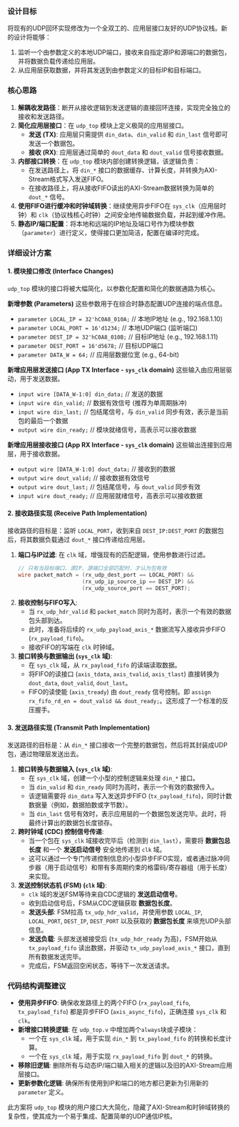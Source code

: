 ### 设计目标

将现有的UDP回环实现修改为一个全双工的、应用层接口友好的UDP协议栈。新的设计将能够：
1.  监听一个由参数定义的本地UDP端口，接收来自指定源IP和源端口的数据包，并将数据负载传递给应用层。
2.  从应用层获取数据，并将其发送到由参数定义的目标IP和目标端口。

### 核心思路

1.  **解耦收发路径**：断开从接收逻辑到发送逻辑的直接回环连接，实现完全独立的接收和发送路径。
2.  **简化应用层接口**：在 `udp_top` 模块上定义极简的应用层接口。
    *   **发送 (TX)**: 应用层只需提供 `din_data`、`din_valid` 和 `din_last` 信号即可发送一个数据包。
    *   **接收 (RX)**: 应用层通过简单的 `dout_data` 和 `dout_valid` 信号接收数据。
3.  **内部接口转换**：在 `udp_top` 模块内部创建转换逻辑，该逻辑负责：
    *   在发送路径上，将 `din_*` 接口的数据缓存、计算长度，并转换为AXI-Stream格式写入发送FIFO。
    *   在接收路径上，将从接收FIFO读出的AXI-Stream数据转换为简单的 `dout_*` 信号。
4.  **使用FIFO进行缓冲和时钟域转换**：继续使用异步FIFO在 `sys_clk`（应用层时钟）和 `clk`（协议栈核心时钟）之间安全地传输数据负载，并起到缓冲作用。
5.  **静态IP/端口配置**：将本地和远端的IP地址及端口号作为模块参数（`parameter`）进行定义，使得接口更加简洁，配置在编译时完成。

### 详细设计方案

#### 1. 模块接口修改 (Interface Changes)

`udp_top` 模块的接口将被大幅简化，以参数化配置和简化的数据通路为核心。

**新增参数 (Parameters)**
这些参数用于在综合时静态配置UDP连接的端点信息。
*   `parameter LOCAL_IP = 32'hC0A8_010A;` // 本地IP地址 (e.g., 192.168.1.10)
*   `parameter LOCAL_PORT = 16'd1234;`   // 本地UDP端口 (监听端口)
*   `parameter DEST_IP = 32'hC0A8_010B;`   // 目标IP地址 (e.g., 192.168.1.11)
*   `parameter DEST_PORT = 16'd5678;`     // 目标UDP端口
*   `parameter DATA_W = 64;`            // 应用层数据位宽 (e.g., 64-bit)

**新增应用层发送接口 (App TX Interface - `sys_clk` domain)**
这些输入由应用层驱动，用于发送数据。
*   `input wire [DATA_W-1:0] din_data;`     // 发送的数据
*   `input wire din_valid;`                    // 数据有效信号 (推荐为单周期脉冲)
*   `input wire din_last;`                     // 包结尾信号，与 `din_valid` 同步有效，表示是当前包的最后一个数据
*   `output wire din_ready;`                   // 模块就绪信号，高表示可以接收数据

**新增应用层接收接口 (App RX Interface - `sys_clk` domain)**
这些输出连接到应用层，用于接收数据。
*   `output wire [DATA_W-1:0] dout_data;`    // 接收到的数据
*   `output wire dout_valid;`                   // 接收数据有效信号
*   `output wire dout_last;`                    // 包结尾信号，与 `dout_valid` 同步有效
*   `input wire dout_ready;`                    // 应用层就绪信号，高表示可以接收数据

#### 2. 接收路径实现 (Receive Path Implementation)

接收路径的目标是：监听 `LOCAL_PORT`，收到来自 `DEST_IP:DEST_PORT` 的数据包后，将其数据负载通过 `dout_*` 接口传递给应用层。

1.  **端口与IP过滤**: 在 `clk` 域，增强现有的匹配逻辑，使用参数进行过滤。
    ```verilog
    // 只有当目标端口、源IP、源端口全部匹配时，才认为包有效
    wire packet_match = (rx_udp_dest_port == LOCAL_PORT) && 
                        (rx_udp_ip_source_ip == DEST_IP) &&
                        (rx_udp_source_port == DEST_PORT); 
    ```
2.  **接收控制与FIFO写入**:
    *   当 `rx_udp_hdr_valid` 和 `packet_match` 同时为高时，表示一个有效的数据包头部到达。
    *   此时，准备将后续的 `rx_udp_payload_axis_*` 数据流写入接收异步FIFO (`rx_payload_fifo`)。
    *   接收FIFO的写端在 `clk` 时钟域。
3.  **接口转换与数据输出 (`sys_clk` 域)**:
    *   在 `sys_clk` 域，从 `rx_payload_fifo` 的读端读取数据。
    *   将FIFO的读接口 (`axis_tdata`, `axis_tvalid`, `axis_tlast`) 直接转换为 `dout_data`, `dout_valid`, `dout_last`。
    *   FIFO的读使能 (`axis_tready`) 由 `dout_ready` 信号控制。即 `assign rx_fifo_rd_en = dout_valid && dout_ready;`。这形成了一个标准的反压握手。

#### 3. 发送路径实现 (Transmit Path Implementation)

发送路径的目标是：从 `din_*` 接口接收一个完整的数据包，然后将其封装成UDP包，通过物理层发送出去。

1.  **接口转换与数据输入 (`sys_clk` 域)**:
    *   在 `sys_clk` 域，创建一个小型的控制逻辑来处理 `din_*` 接口。
    *   当 `din_valid` 和 `din_ready` 同时为高时，表示一个有效的数据传入。
    *   该逻辑需要将 `din_data` 写入发送异步FIFO (`tx_payload_fifo`)，同时计数数据量（例如，数据拍数或字节数）。
    *   当 `din_last` 信号有效时，表示应用层的一个数据包发送完毕。此时，将最终计算出的数据包长度锁存。
2.  **跨时钟域 (CDC) 控制信号传递**:
    *   当一个包在 `sys_clk` 域接收完毕后（检测到 `din_last`），需要将 **数据包总长度** 和一个 **发送启动信号** 安全地传递到 `clk` 域。
    *   这可以通过一个专门传递控制信息的小型异步FIFO实现，或者通过脉冲同步器（用于启动信号）和带有多周期约束的格雷码/寄存器组（用于长度）来实现。
3.  **发送控制状态机 (FSM) (`clk` 域)**:
    *   `clk` 域的发送FSM等待来自CDC逻辑的 **发送启动信号**。
    *   收到启动信号后，FSM从CDC逻辑获取 **数据包长度**。
    *   **发送头部**: FSM拉高 `tx_udp_hdr_valid`，并使用参数 `LOCAL_IP`, `LOCAL_PORT`, `DEST_IP`, `DEST_PORT` 以及获取的 **数据包长度** 来填充UDP头部信息。
    *   **发送负载**: 头部发送被接受后 (`tx_udp_hdr_ready` 为高)，FSM开始从 `tx_payload_fifo` 读出数据，并驱动 `tx_udp_payload_axis_*` 接口，直到所有数据发送完毕。
    *   完成后，FSM返回空闲状态，等待下一次发送请求。

### 代码结构调整建议

*   **使用异步FIFO**: 确保收发路径上的两个FIFO (`rx_payload_fifo`, `tx_payload_fifo`) 都是异步FIFO (`axis_async_fifo`)，正确连接 `sys_clk` 和 `clk`。
*   **新增接口转换逻辑**: 在 `udp_top.v` 中增加两个`always`块或子模块：
    *   一个在 `sys_clk` 域，用于实现 `din_*` 到 `tx_payload_fifo` 的转换和长度计算。
    *   一个在 `sys_clk` 域，用于实现 `rx_payload_fifo` 到 `dout_*` 的转换。
*   **移除旧逻辑**: 删除所有与动态IP/端口输入相关的逻辑以及旧的AXI-Stream应用层接口。
*   **更新参数化逻辑**: 确保所有使用到IP和端口的地方都已更新为引用新的 `parameter` 定义。

此方案将 `udp_top` 模块的用户接口大大简化，隐藏了AXI-Stream和时钟域转换的复杂性，使其成为一个易于集成、配置简单的UDP通信IP核。